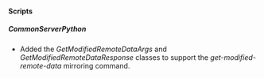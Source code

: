 
#### Scripts
##### CommonServerPython
- Added the *GetModifiedRemoteDataArgs* and *GetModifiedRemoteDataResponse* classes to support the *get-modified-remote-data* mirroring command.
